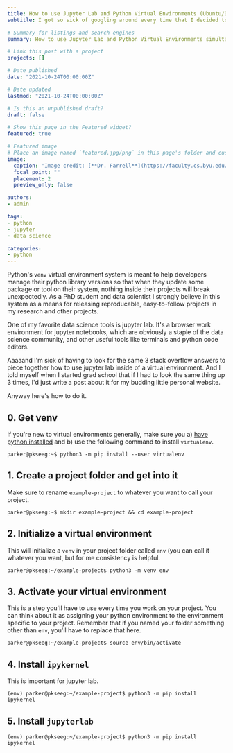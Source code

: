 ```yaml
---
title: How to use Jupyter Lab and Python Virtual Environments (Ubuntu/Debian)
subtitle: I got so sick of googling around every time that I decided to just post it here

# Summary for listings and search engines
summary: How to use Jupyter Lab and Python Virtual Environments simultaneously in an Ubuntu/Debian system for better python package management, better data science project management, and general project reproducibility.

# Link this post with a project
projects: []

# Date published
date: "2021-10-24T00:00:00Z"

# Date updated
lastmod: "2021-10-24T00:00:00Z"

# Is this an unpublished draft?
draft: false

# Show this page in the Featured widget?
featured: true

# Featured image
# Place an image named `featured.jpg/png` in this page's folder and customize its options here.
image:
  caption: 'Image credit: [**Dr. Farrell**](https://faculty.cs.byu.edu/~farrell/)'
  focal_point: ""
  placement: 2
  preview_only: false

authors:
- admin

tags:
- python
- jupyter
- data science

categories:
- python
---
```


Python's `venv` virtual environment system is meant to help developers manage their python library versions so that when they update 
some package or tool on their system, nothing inside their projects will break unexpectedly. As a PhD student and data scientist 
I strongly believe in this system as a means for releasing reproducable, easy-to-follow projects in my research and other projects.

One of my favorite data science tools is jupyter lab. It's a browser work environment for jupyter notebooks, which are obviously a 
staple of the data science community, and other useful tools like terminals and python code editors. 

Aaaaand I'm sick of having to look for the same 3 stack overflow answers to piece together how to use jupyter lab inside of a 
virtual environment. And I told myself when I started grad school that if I had to look the same thing up 3 times, I'd just write a post 
about it for my budding little personal website.

Anyway here's how to do it.

## 0. Get venv

If you're new to virtual environments generally, make sure you a) 
[have python installed](https://linuxhint.com/install-python-debian-10/) and b) use the following command to install `virtualenv`.

```console
parker@pkseeg:~$ python3 -m pip install --user virtualenv
```

## 1. Create a project folder and get into it

Make sure to rename `example-project` to whatever you want to call your project.

```console
parker@pkseeg:~$ mkdir example-project && cd example-project
```

## 2. Initialize a virtual environment

This will initialize a `venv` in your project folder called `env` (you can call it whatever you want, but for me consistency 
is helpful.

```console
parker@pkseeg:~/example-project$ python3 -m venv env
```

## 3. Activate your virtual environment

This is a step you'll have to use every time you work on your project. You can think about it as assigning your python 
environment to the environment specific to your project. Remember that if you named your folder something other than 
`env`, you'll have to replace that here.

```console
parker@pkseeg:~/example-project$ source env/bin/activate
```

## 4. Install `ipykernel`

This is important for jupyter lab.

```console
(env) parker@pkseeg:~/example-project$ python3 -m pip install ipykernel
```

## 5. Install `jupyterlab`



```console
(env) parker@pkseeg:~/example-project$ python3 -m pip install ipykernel
```
